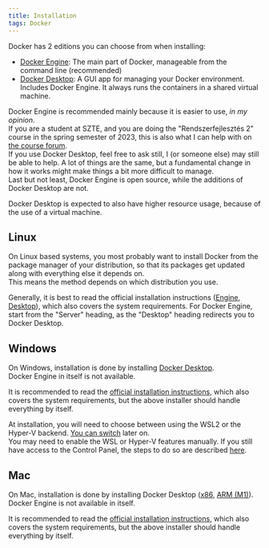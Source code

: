 ```yaml
---
title: Installation
tags: Docker
---
```


Docker has 2 editions you can choose from when installing:
- [Docker Engine](https://docs.docker.com/engine/): The main part of Docker, manageable from the command line (recommended)
- [Docker Desktop](https://docs.docker.com/desktop/): A GUI app for managing your Docker environment. Includes Docker Engine. It always runs the containers in a shared virtual machine.

Docker Engine is recommended mainly because it is easier to use, _in my opinion_.  
If you are a student at SZTE, and you are doing the "Rendszerfejlesztés 2" course in the spring semester of 2023, this is also what I can help with on [the course forum](https://www.coosp.etr.u-szeged.hu/Scene-718272/Forum-2760968).  
If you use Docker Desktop, feel free to ask still, I (or someone else) may still be able to help.
A lot of things are the same, but a fundamental change in how it works might make things a bit more difficult to manage.  
Last but not least, Docker Engine is open source, while the additions of Docker Desktop are not.

Docker Desktop is expected to also have higher resource usage, because of the use of a virtual machine.

## Linux

On Linux based systems, you most probably want to install Docker from the package manager of your distribution, so that its packages get updated along with everything else it depends on.  
This means the method depends on which distribution you use.

Generally, it is best to read the official installation instructions ([Engine](https://docs.docker.com/engine/install/#server), [Desktop](https://docs.docker.com/desktop/install/linux-install/)), which also covers the system requirements.
For Docker Engine, start from the "Server" heading, as the "Desktop" heading redirects you to Docker Desktop.

## Windows

On Windows, installation is done by installing [Docker Desktop](https://desktop.docker.com/win/main/amd64/Docker%20Desktop%20Installer.exe).  
Docker Engine in itself is not available.

It is recommended to read the [official installation instructions](https://docs.docker.com/desktop/install/windows-install/), which also covers the system requirements, but the above installer should handle everything by itself.

At installation, you will need to choose between using the WSL2 or the Hyper-V backend. [You can switch](https://docs.docker.com/desktop/faqs/windowsfaqs/#how-do-i-switch-between-windows-and-linux-containers) later on.  
You may need to enable the WSL or Hyper-V features manually. If you still have access to the Control Panel, the steps to do so are described [here](docker-windows-enabled-features.md).

## Mac

On Mac, installation is done by installing Docker Desktop ([x86]([](https://desktop.docker.com/mac/main/amd64/Docker.dmg)), [ARM (M1)](https://desktop.docker.com/mac/main/arm64/Docker.dmg)).  
Docker Engine is not available in itself.

It is recommended to read the [official installation instructions](https://docs.docker.com/desktop/install/mac-install/), which also covers the system requirements, but the above installer should handle everything by itself.